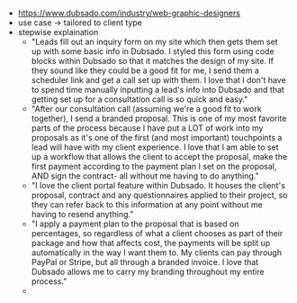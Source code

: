 - https://www.dubsado.com/industry/web-graphic-designers
- use case -> tailored to client type
- stepwise explaination
	- "Leads fill out an inquiry form on my site which then gets them set up with some basic info in Dubsado. I styled this form using code blocks within Dubsado so that it matches the design of my site. If they sound like they could be a good fit for me, I send them a scheduler link and get a call set up with them. I love that I don't have to spend time manually inputting a lead's info into Dubsado and that getting set up for a consultation call is so quick and easy."
	- "After our consultation call (assuming we're a good fit to work together), I send a branded proposal. This is one of my most favorite parts of the process because I have put a LOT of work into my proposals as it's one of the first (and most important) touchpoints a lead will have with my client experience. I love that I am able to set up a workflow that allows the client to accept the proposal, make the first payment according to the payment plan I set on the proposal, AND sign the contract- all without me having to do anything."
	- "I love the client portal feature within Dubsado. It houses the client's proposal, contract and any questionnaires applied to their project, so they can refer back to this information at any point without me having to resend anything."
	- "I apply a payment plan to the proposal that is based on percentages, so regardless of what a client chooses as part of their package and how that affects cost, the payments will be split up automatically in the way I want them to. My clients can pay through PayPal or Stripe, but all through a branded invoice. I love that Dubsado allows me to carry my branding throughout my entire process."
	-